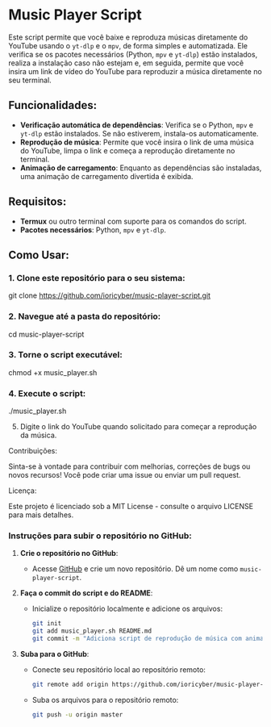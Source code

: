 # Music Player Script

Este script permite que você baixe e reproduza músicas diretamente do YouTube usando o `yt-dlp` e o `mpv`, de forma simples e automatizada. Ele verifica se os pacotes necessários (Python, `mpv` e `yt-dlp`) estão instalados, realiza a instalação caso não estejam e, em seguida, permite que você insira um link de vídeo do YouTube para reproduzir a música diretamente no seu terminal.

## Funcionalidades:

- **Verificação automática de dependências**: Verifica se o Python, `mpv` e `yt-dlp` estão instalados. Se não estiverem, instala-os automaticamente.
- **Reprodução de música**: Permite que você insira o link de uma música do YouTube, limpa o link e começa a reprodução diretamente no terminal.
- **Animação de carregamento**: Enquanto as dependências são instaladas, uma animação de carregamento divertida é exibida.

## Requisitos:

- **Termux** ou outro terminal com suporte para os comandos do script.
- **Pacotes necessários**: Python, `mpv` e `yt-dlp`.

## Como Usar:

<h3>1. Clone este repositório para o seu sistema:</h3>

   
   git clone https://github.com/ioricyber/music-player-script.git

<h3>2. Navegue até a pasta do repositório:</h3>


cd music-player-script


<h3>3. Torne o script executável:</h3>


chmod +x music_player.sh


<h3>4. Execute o script:</h3>

./music_player.sh


5. Digite o link do YouTube quando solicitado para começar a reprodução da música.



Contribuições:

Sinta-se à vontade para contribuir com melhorias, correções de bugs ou novos recursos! Você pode criar uma issue ou enviar um pull request.

Licença:

Este projeto é licenciado sob a MIT License - consulte o arquivo LICENSE para mais detalhes.

### Instruções para subir o repositório no GitHub:

1. **Crie o repositório no GitHub**:
   - Acesse [GitHub](https://github.com) e crie um novo repositório. Dê um nome como `music-player-script`.
   
2. **Faça o commit do script e do README**:
   - Inicialize o repositório localmente e adicione os arquivos:

     ```bash
     git init
     git add music_player.sh README.md
     git commit -m "Adiciona script de reprodução de música com animação e verificação de dependências"
     ```

3. **Suba para o GitHub**:

   - Conecte seu repositório local ao repositório remoto:

     ```bash
     git remote add origin https://github.com/ioricyber/music-player-script.git
     ```

   - Suba os arquivos para o repositório remoto:

     ```bash
     git push -u origin master
     ```
